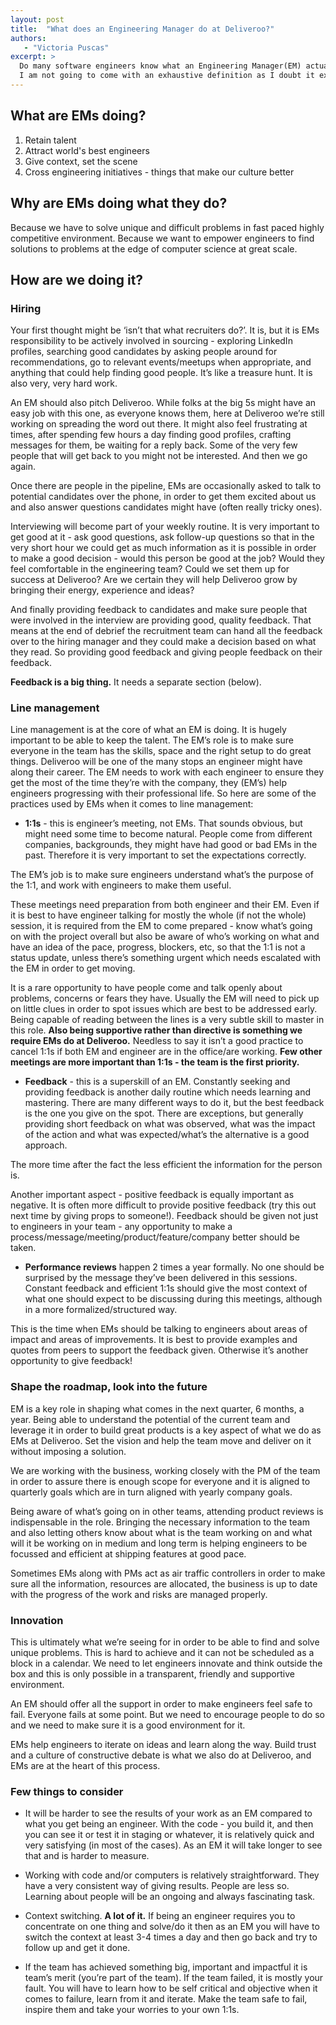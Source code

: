 ```yaml
---
layout: post
title:  "What does an Engineering Manager do at Deliveroo?"
authors:
   - "Victoria Puscas"
excerpt: >
  Do many software engineers know what an Engineering Manager(EM) actually does? As I moved through several companies through my career I saw this role in so many different colors and forms. Every time I was wondering - what does this job actually is?
  I am not going to come with an exhaustive definition as I doubt it exists... However I've recently moved from Software Engineering role to an Engineering Manager, so hopefully my fresh memories and this post will help anyone who's interested to find out more about what it's like to be an EM at Deliveroo.
---
```


## What are EMs doing?

1. Retain talent
2. Attract world's best engineers
3. Give context, set the scene
4. Cross engineering initiatives - things that make our culture better

## Why are EMs doing what they do?

Because we have to solve unique and difficult problems in fast paced highly competitive environment.
Because we want to empower engineers to find solutions to problems at the edge of computer science at great scale.

## How are we doing it?

### Hiring

Your first thought might be ‘isn’t that what recruiters do?’.
It is, but it is EMs responsibility to be actively involved in sourcing - exploring LinkedIn profiles, searching good candidates by asking people around for recommendations, go to relevant events/meetups when appropriate, and anything that could help finding good people. It’s like a treasure hunt. It is also very, very hard work.

An EM should also pitch Deliveroo. While folks at the big 5s might have an easy job with this one, as everyone knows them, here at Deliveroo we’re still working on spreading the word out there. It might also feel frustrating at times, after spending few hours a day finding good profiles, crafting messages for them, be waiting for a reply back. Some of the very few people that will get back to you might not be interested. And then we go again.

Once there are people in the pipeline, EMs are occasionally asked to talk to potential candidates over the phone, in order to get them excited about us and also answer questions candidates might have (often really tricky ones).

Interviewing will become part of your weekly routine. It is very important to get good at it - ask good questions, ask follow-up questions so that in the very short hour we could get as much information as it is possible in order to make a good decision - would this person be good at the job? Would they feel comfortable in the engineering team? Could we set them up for success at Deliveroo? Are we certain they will help Deliveroo grow by bringing their energy, experience and ideas?

And finally providing feedback to candidates and make sure people that were involved in the interview are providing good, quality feedback. That means at the end of debrief the recruitment team can hand all the feedback over to the hiring manager and they could make a decision based on what they read. So providing good feedback and giving people feedback on their feedback.

**Feedback is a big thing.** It needs a separate section (below).

### Line management

Line management is at the core of what an EM is doing.
It is hugely important to be able to keep the talent. The EM’s role is to make sure everyone in the team has the skills, space and the right setup to do great things. Deliveroo will be one of the many stops an engineer might have along their career. The EM needs to work with each engineer to ensure they get the most of the time they’re with the company, they (EM’s) help engineers progressing with their professional life.
So here are some of the practices used by EMs when it comes to line management:

- **1:1s** - this is engineer’s meeting, not EMs. That sounds obvious, but might need some time to become natural. People come from different companies, backgrounds, they might have had good or bad EMs in the past. Therefore it is very important to set the expectations correctly.

The EM’s job is to make sure engineers understand what’s the purpose of the 1:1, and work with engineers to make them useful.

These meetings need preparation from both engineer and their EM. Even if it is best to have engineer talking for mostly the whole (if not the whole) session, it is required from the EM to come prepared - know what’s going on with the project overall but also be aware of who’s working on what and have an idea of the pace, progress, blockers, etc, so that the 1:1 is not a status update, unless there’s something urgent which needs escalated with the EM in order to get moving.

It is a rare opportunity to have people come and talk openly about problems, concerns or fears they have. Usually the EM will need to pick up on little clues in order to spot issues which are best to be addressed early. Being capable of reading between the lines is a very subtle skill to master in this role.
**Also being supportive rather than directive is something we require EMs do at Deliveroo.** Needless to say it isn’t a good practice to cancel 1:1s if both EM and engineer are in the office/are working.
**Few other meetings are more important than 1:1s - the team is the first priority.**

- **Feedback** - this is a superskill of an EM. Constantly seeking and providing feedback is another daily routine which needs learning and mastering. There are many different ways to do it, but the best feedback is the one you give on the spot. There are exceptions, but generally providing short feedback on what was observed, what was the impact of the action and what was expected/what’s the alternative is a good approach.

The more time after the fact the less efficient the information for the person is.

Another important aspect - positive feedback is equally important as negative. It is often more difficult to provide positive feedback (try this out next time by giving props to someone!). Feedback should be given not just to engineers in your team - any opportunity to make a process/message/meeting/product/feature/company better should be taken.

- **Performance reviews**  happen 2 times a year formally.
No one should be surprised by the message they’ve been delivered in this sessions. Constant feedback and efficient 1:1s should give the most context of what one should expect to be discussing during this meetings, although in a more formalized/structured way.

This is the time when EMs should be talking to engineers about areas of impact and areas of improvements. It is best to provide examples and quotes from peers to support the feedback given. Otherwise it’s another opportunity to give feedback!

### Shape the roadmap, look into the future

EM is a key role in shaping what comes in the next quarter, 6 months, a year. Being able to understand the potential of the current team and leverage it in order to build great products is a key aspect of what we do as EMs at Deliveroo. Set the vision and help the team move and deliver on it without imposing a solution.

We are working with the business, working closely with the PM of the team in order to assure there is enough scope for everyone and it is aligned to quarterly goals which are in turn aligned with yearly company goals.

Being aware of what’s going on in other teams, attending product reviews is indispensable in the role. Bringing the necessary information to the team and also letting others know about what is the team working on and what will it be working on in medium and long term is helping engineers to be focussed and efficient at shipping features at good pace.

Sometimes EMs along with PMs act as air traffic controllers in order to make sure all the information, resources are allocated, the business is up to date with the progress of the work and risks are managed properly.

### Innovation

This is ultimately what we’re seeing for in order to be able to find and solve unique problems. This is hard to achieve and it can not be scheduled as a block in a calendar. We need to let engineers innovate and think outside the box and this is only possible in a transparent, friendly and supportive environment.

An EM should offer all the support in order to make engineers feel safe to fail. Everyone fails at some point. But we need to encourage people to do so and we need to make sure it is a good environment for it.

EMs help engineers to iterate on ideas and learn along the way. Build trust and a culture of constructive debate is what we also do at Deliveroo, and EMs are at the heart of this process.

### Few things to consider

- It will be harder to see the results of your work as an EM compared to what you get being an engineer. With the code - you build it, and then you can see it or test it in staging or whatever, it is relatively quick and very satisfying (in most of the cases). As an EM it will take longer to see that and is harder to measure.

- Working with code and/or computers is relatively straightforward. They have a very consistent way of giving results. People are less so. Learning about people will be an ongoing and always fascinating task.

- Context switching. **A lot of it.** If being an engineer requires you to concentrate on one thing and solve/do it then as an EM you will have to switch the context at least 3-4 times a day and then go back and try to follow up and get it done.

- If the team has achieved something big, important and impactful it is team’s merit (you’re part of the team). If the team failed, it is mostly your fault. You will have to learn how to be self critical and objective when it comes to failure, learn from it and iterate. Make the team safe to fail, inspire them and take your worries to your own 1:1s.
